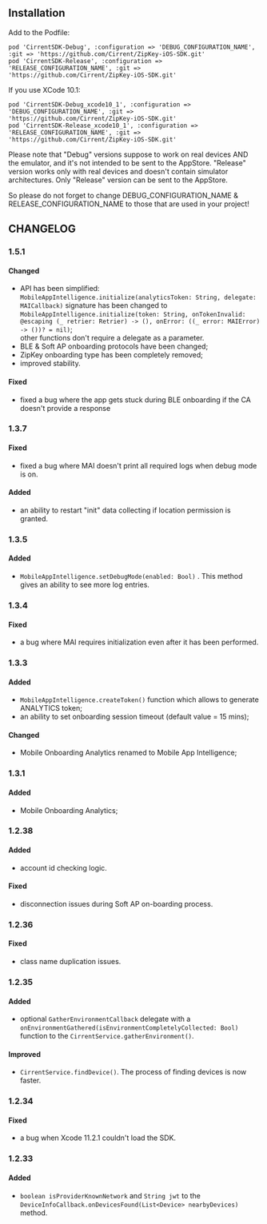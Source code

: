 ## Installation
Add to the Podfile:
```
pod 'CirrentSDK-Debug', :configuration => 'DEBUG_CONFIGURATION_NAME', :git => 'https://github.com/Cirrent/ZipKey-iOS-SDK.git'
pod 'CirrentSDK-Release', :configuration => 'RELEASE_CONFIGURATION_NAME', :git => 'https://github.com/Cirrent/ZipKey-iOS-SDK.git'
```
If you use XCode 10.1:
```
pod 'CirrentSDK-Debug_xcode10_1', :configuration => 'DEBUG_CONFIGURATION_NAME', :git => 'https://github.com/Cirrent/ZipKey-iOS-SDK.git'
pod 'CirrentSDK-Release_xcode10_1', :configuration => 'RELEASE_CONFIGURATION_NAME', :git => 'https://github.com/Cirrent/ZipKey-iOS-SDK.git'
```

Please note that "Debug" versions suppose to work on real devices AND the emulator, and it's not intended to be sent to the AppStore.
"Release" version works only with real devices and doesn't contain simulator architectures. Only "Release" version can be sent to the AppStore.

So please do not forget to change DEBUG_CONFIGURATION_NAME & RELEASE_CONFIGURATION_NAME to those that are used in your project!

## CHANGELOG
### 1.5.1
#### Changed
- API has been simplified:  `MobileAppIntelligence.initialize(analyticsToken: String, delegate: MAICallback)` signature has been changed to  `MobileAppIntelligence.initialize(token: String, onTokenInvalid: @escaping (_ retrier: Retrier) -> (), onError: ((_ error: MAIError) -> ())? = nil)`;  
other functions don't require a delegate as a parameter.
- BLE & Soft AP onboarding protocols have been changed;
- ZipKey onboarding type has been completely removed;
- improved stability.
#### Fixed
- fixed a bug where the app gets stuck during BLE onboarding if the CA doesn't provide a response
### 1.3.7
#### Fixed
- fixed a bug where MAI doesn't print all required logs when debug mode is on.
#### Added
- an ability to restart "init" data collecting if location permission is granted.
### 1.3.5
#### Added
- `MobileAppIntelligence.setDebugMode(enabled: Bool)` . This method gives an ability to see more log entries.
### 1.3.4
#### Fixed
- a bug where MAI requires initialization even after it has been performed.
### 1.3.3
#### Added
- `MobileAppIntelligence.createToken()` function which allows to generate ANALYTICS token;
- an ability to set onboarding session timeout (default value = 15 mins);
#### Changed
- Mobile Onboarding Analytics renamed to Mobile App Intelligence;
### 1.3.1
#### Added
- Mobile Onboarding Analytics;
### 1.2.38
#### Added
- account id checking logic.
#### Fixed
- disconnection issues during Soft AP on-boarding process.
### 1.2.36
#### Fixed
- class name duplication issues.
### 1.2.35
#### Added
- optional `GatherEnvironmentCallback` delegate with a `onEnvironmentGathered(isEnvironmentCompletelyCollected: Bool)` function to the `CirrentService.gatherEnvironment()`.
#### Improved
- `CirrentService.findDevice()`. The process of finding devices is now faster.
### 1.2.34
#### Fixed
- a bug when Xcode 11.2.1 couldn't load the SDK.
### 1.2.33
#### Added
- `boolean isProviderKnownNetwork` and `String jwt` to the `DeviceInfoCallback.onDevicesFound(List<Device> nearbyDevices)` method.

